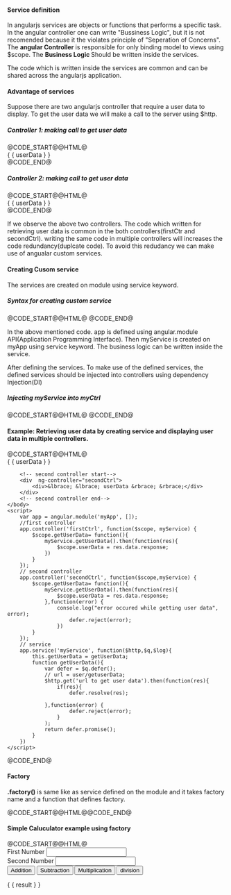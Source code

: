 <h4>Service definition</h4>
<p>In angularjs services are objects or functions that performs a specific task. In the angular controller one can write "Bussiness Logic", but it is not recomended because it the violates principle of "Seperation of Concerns". The 
<b>angular Controller</b> is responsible for only binding model to views using $scope. The <b>Business Logic </b>Should be written inside the services.</p>
<p>The code which is written inside the services are common and can be shared across the angularjs application.</p>
<h4>Advantage of services</h4>
<p>Suppose there are two angularjs controller that require a user data to display. To get the user data we will make a call to the server using $http.</p>
<h5>Controller 1: making call to get user data</h5>
@CODE_START@@HTML@<!DOCTYPE html>
<html>
	<body ng-app="myApp" ng-controller="firstCtrl">
		<div>&lbrace; &lbrace; userData &rbrace; &rbrace;</div>
		</body>
		<script>
			angular.module('myApp', [])
			.controller('firstCtrl', function($scope,$http) {
				$htttp.get('url for getting user data').then(function(res){
					if(res){
						$scope.userData = res.data.response;
					}
				})
			});
		</script>
</html>@CODE_END@
<h5>Controller 2: making call to get user data</h5>
@CODE_START@@HTML@<!DOCTYPE html>
<html>
	<body ng-app="myApp" ng-controller="secondCtrl">
		<div>&lbrace; &lbrace; userData &rbrace; &rbrace;</div>
		</body>
		<script>
			angular.module('myApp', [])
			.controller('secondCtrl', function($scope,$http) {
				$htttp.get('url for getting user data').then(function(res){
					if(res){
						$scope.userData = res.data.response;
					}
				})
			});
		</script>
</html>@CODE_END@
<p>If we observe the above two controllers. The code which written for retrieving user data is common in the both controllers(firstCtr and secondCtrl). writing the same code in multiple controllers will increases the code redundancy(duplcate code). To avoid this redudancy  we can make use of angualar custom services.</p>
<h4>Creating Cusom service</h4>
<p>The services are created on module using service keyword.</p>
<h5>Syntax for creating custom service</h5>
@CODE_START@@HTML@<!DOCTYPE html>
<html>
	<body ng-app="myApp" ng-controller="myCtrl">
		</body>
		<script>
			var app = angular.module('myApp', []);
			app.service('myService', function(){
			// bussiness logic goes here
			});
		</script>
</html>@CODE_END@
<p> In the above mentioned code. app is defined using angular.module API(Application Programming Interface). Then myService is created on myApp using service keyword. The business logic can be written inside the service.</p>
<p>After defining the services. To make use of the defined services, the defined services should be injected into controllers using dependency Injection(DI)</p>
<h5>Injecting myService into myCtrl</h5>
@CODE_START@@HTML@<!DOCTYPE html>
<html>
	<body ng-app="myApp" ng-controller="myCtrl">
		</body>
		<script>
			var app = angular.module('myApp', []);
			app.controller('secondCtrl', function($scope, myService) {
				$htttp.get('url for getting user data').then(function(res){
					if(res){
						$scope.userData = res.data.response;
					}
				})
			app.service('myService', function(){
			// bussiness logic goes here
			});
		</script>
</html>@CODE_END@
<h4>Example: Retrieving user data by creating service and displaying user data in multiple controllers.</h4>
@CODE_START@@HTML@<!DOCTYPE html>
<html>
	<body ng-app="myApp">
			<!-- first controller start-->
		<div  ng-controller="firstCtrl">
				<div>&lbrace; &lbrace; userData &rbrace; &rbrace;</div>
		</div>
		<!-- first controller end-->
		
		<!-- second controller start-->
		<div  ng-controller="secondCtrl">
			<div>&lbrace; &lbrace; userData &rbrace; &rbrace;</div>
		</div>
		<!-- second controller end-->
	</body>
	<script>
		var app = angular.module('myApp', []);
		//first controller
		app.controller('firstCtrl', function($scope, myService) {
			$scope.getUserData= function(){
				myService.getUserData().then(function(res){
					$scope.userData = res.data.response;
				})
			}
		});
		// second controller
		app.controller('secondCtrl', function($scope,myService) {
			$scope.getUserData= function(){
				myService.getUserData().then(function(res){
					$scope.userData = res.data.response;
				},function(error) {
					console.log("error occured while getting user data", error);
						defer.reject(error);
					})
			}
		});
		// service
		app.service('myService', function($http,$q,$log){
			this.getUserData = getUserData;
			function getUserData(){
				var defer = $q.defer();
				// url = user/getuserData;
				$http.get('url to get user data').then(function(res){
					if(res){
						defer.resolve(res);
				
				},function(error) {
						defer.reject(error);
					}
				);
				return defer.promise();
			}
		})
	</script>
</html>@CODE_END@
<h4>Factory</h4>
<p>
<b>.factory()</b> is same like as service defined on the module and it takes factory name and a function that defines factory.
</p>
@CODE_START@@HTML@<script>
var app = angular.module('myApp', []);
app.factory('myFactory', function () {
  return {
    welcome: function () {
      console.log('Hello World');
    }
  }
});
</script>@CODE_END@
<h4>Simple Caluculator example using factory</h4>
@CODE_START@@HTML@<!DOCTYPE html>
<html>
	<body ng-app="myApp" ng-controller="firstCtrl">
		<div>
			<form>
				<div>
					<label>First Number</label>
					<input type="text" ng-model="number1">
				</div>
				<div>
					<label>Second Number</label>
					<input type="text" ng-model="number2">
				</div>
				<div>
					<button type="button" ng-click="calculate('add')">Addition</button>
					<button type="button" ng-click="calculate('sub')">Subtraction</button>
					<button type="button" ng-click="calculate('mul')">Multiplication</button>
					<button type="button" ng-click="calculate('div')">division</button>
				</div>
			</form>
				<div>&lbrace; &lbrace; result &rbrace; &rbrace;</div>
		</div>
	<script>
		var app = angular.module('myApp', []);
		//first controller
		app.controller('firstCtrl', function($scope, myFactory) {
			$scope.calculate= function(conditionalText){
			
				if(conditionalText == 'add'){
					$scope.result = myFactory.addition($scope.number1, $scope.number2)
				}else if(conditionalText == 'sub'){	
					$scope.result = myFactory.subtraction($scope.number1, $scope.number2)
					
				}else if(conditionalText == 'mul'){
					$scope.result = myFactory.multiplication($scope.number1, $scope.number2)
				}else {
					$scope.result = myFactory.division($scope.number1, $scope.number2) 	 
				}
				
			}
		});
		// factory
		app.factory('myFactory', function(){
		return{
			addition = addition;
			subtraction = subtraction;
			multiplication = multiplication
			division = division;
		};
			
		function addition(number1, number2){
			var sum = number1+number2;
			return sum;
		}
		function subtraction(number1, number2){
			var res = number1-number2;
			return res;
		}
		function multiplication(number1, number2){
			var res = number1*number2;
			return res;
		}
		function division(number1, number2){
			var res = number1/number2;
			return res;
		}
		})
	</script>
</html>@CODE_END@

